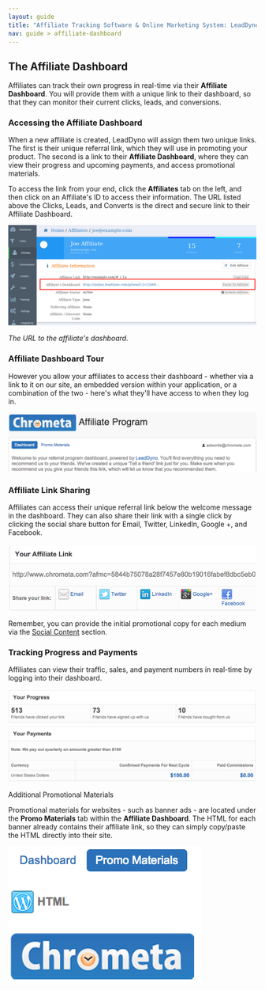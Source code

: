 ```yaml
---
layout: guide
title: "Affiliate Tracking Software & Online Marketing System: LeadDyno"
nav: guide > affiliate-dashboard
---
```


## The Affiliate Dashboard

Affiliates can track their own progress in real-time via their **Affiliate Dashboard**. You will provide them with a unique link to their dashboard, so that they can monitor their current clicks, leads, and conversions.

### Accessing the Affiliate Dashboard

When a new affiliate is created, LeadDyno will assign them two unique links. The first is their unique referral link, which they will use in promoting your product. The second is a link to their **Affiliate Dashboard**, where they can view their progress and upcoming payments, and access promotional materials.

To access the link from your end, click the **Affiliates** tab on the left, and then click on an Affiliate's ID to access their information. The URL listed above the Clicks, Leads, and Converts is the direct and secure link to their Affiliate Dashboard.

![affiliate_dashboard_link](img/affiliate_dashboard_link_ug2.png)

*The URL to the affiliate's dashboard.*

### Affiliate Dashboard Tour

However you allow your affiliates to access their dashboard - whether via a link to it on our site, an embedded version within your application, or a combination of the two - here's what they'll have access to when they log in.

![affiliate_dashboard_welcome2](img/affiliate_dashboard_welcome2_ug2.png)

### Affiliate Link Sharing

Affiliates can access their unique referral link below the welcome message in the dashboard. They can also share their link with a single click by clicking the social share button for Email, Twitter, LinkedIn, Google +, and Facebook.

![affiliate_dashboard_affiliate_link_ug2.png](img/affiliate_dashboard_affiliate_link_ug2.png)

Remember, you can provide the initial promotional copy for each medium via the [Social Content](/guide/affiliate-social-media-marketing.html) section.

### Tracking Progress and Payments

Affiliates can view their traffic, sales, and payment numbers in real-time by logging into their dashboard.

![affiliate_dashboard_progress_payments](img/affiliate_dashboard_progress_payments_ug2.png)

Additional Promotional Materials

Promotional materials for websites - such as banner ads - are located under the **Promo Materials** tab within the **Affiliate Dashboard**. The HTML for each banner already contains their affiliate link, so they can simply copy/paste the HTML directly into their site.

![affiliate_dashboard_promo_materials](img/affiliate_dashboard_promo_materials_pt1.png)

